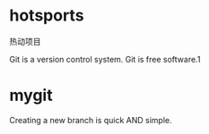# hotsports

热动项目

Git is a version control system.
Git is free software.1

# mygit
Creating a new branch is quick AND simple.